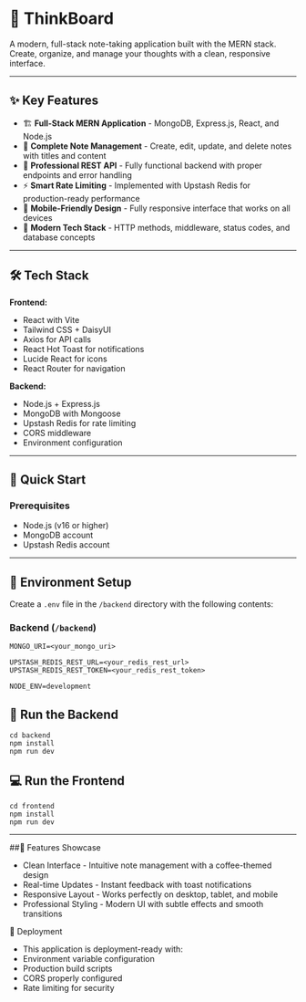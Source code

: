 # 🧠 ThinkBoard

A modern, full-stack note-taking application built with the MERN stack. Create, organize, and manage your thoughts with a clean, responsive interface.

---

## ✨ Key Features

- 🏗️ **Full-Stack MERN Application** - MongoDB, Express.js, React, and Node.js  
- 📝 **Complete Note Management** - Create, edit, update, and delete notes with titles and content  
- 🎯 **Professional REST API** - Fully functional backend with proper endpoints and error handling  
- ⚡ **Smart Rate Limiting** - Implemented with Upstash Redis for production-ready performance  
- 📱 **Mobile-Friendly Design** - Fully responsive interface that works on all devices  
- 🌟 **Modern Tech Stack** - HTTP methods, middleware, status codes, and database concepts  

---

## 🛠️ Tech Stack

**Frontend:**
- React with Vite  
- Tailwind CSS + DaisyUI  
- Axios for API calls  
- React Hot Toast for notifications  
- Lucide React for icons  
- React Router for navigation  

**Backend:**
- Node.js + Express.js  
- MongoDB with Mongoose  
- Upstash Redis for rate limiting  
- CORS middleware  
- Environment configuration  

---

## 🚀 Quick Start

### Prerequisites
- Node.js (v16 or higher)
- MongoDB account
- Upstash Redis account

---

## 🔧 Environment Setup

Create a `.env` file in the `/backend` directory with the following contents:

### Backend (`/backend`)

```
MONGO_URI=<your_mongo_uri>

UPSTASH_REDIS_REST_URL=<your_redis_rest_url>
UPSTASH_REDIS_REST_TOKEN=<your_redis_rest_token>

NODE_ENV=development
```

## 🔧 Run the Backend

```
cd backend
npm install
npm run dev
```

## 💻 Run the Frontend

```
cd frontend
npm install
npm run dev
```

---
##🎨 Features Showcase
 - Clean Interface - Intuitive note management with a coffee-themed design
 - Real-time Updates - Instant feedback with toast notifications
 - Responsive Layout - Works perfectly on desktop, tablet, and mobile
 - Professional Styling - Modern UI with subtle effects and smooth transitions

🚀 Deployment
 - This application is deployment-ready with:
 - Environment variable configuration
 - Production build scripts
 - CORS properly configured
 - Rate limiting for security